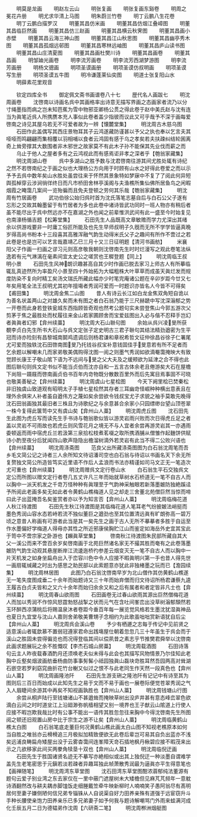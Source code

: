 <!-- { "loadSidebar": true } -->
　　明莫是龙画
　　明赵左云山
　　明张复画
　　明张复画东谿卷
　　明周之冕花卉册
　　明尤求华清上马图
　　明朱蔚兰竹卷
　　明丁云鹏八生花卷
　　明丁云鹏白描罗汉
　　明董其昌仿米画
　　明董其昌仿烟江叠嶂图
　　明董其昌临巨然画
　　明董其昌仿三赵画
　　明董其昌横云秋霁图
　　明董其昌画小赤壁
　　明董其昌云海三神山图
　　明董其昌江山秋思图
　　明董其昌幽亭秀木图
　　明董其昌孤烟远邨图
　　明董其昌寒林远岫图
　　明董其昌庐山读书图
　　明董其昌山庄清夏图
　　明董其昌画杜樊川诗
　　明董其昌画卷
　　明董其昌画
　　明邹廸光画卷
　　明李流芳画卷
　　明李流芳西湖梦游图
　　明李流芳画册
　　明杨文骢画
　　明项圣谟画册
　　明项圣谟仿叔明画
　　明项圣谟写生册
　　明项圣谟五牛图
　　明冷谦蓬莱仙奕图
　　明道士张复阳山水
　　明薛素花里观音

　　钦定四库全书
　　御定佩文斋书画谱卷八十七
　　歴代名人画跋七
　　明沈周画卷
　　沈啓南以诗画名呉中其画格率出诗意无描写界画之态画家者流乃以分寸绳墨指而病之岂未知芭蕉为雪中物邪亚卿杨公贯之得此卷于赵中美氏赵与沈有连当为眞笔近呉人所携赝本充人事似此卷者盖少指彼而议此又可乎哉予不深于画每爱啓南之诗见其屋乌若无不可爱者故为一辨【懐麓堂集】
　　明沈周古木慈乌图
　　石田作此盖偶写其西庄景物耳其子云鸿遂藏防谨甚以予父之执也奉以乞言夫其哑哑而鸣翩翩而集相覆以羽相哺以食者云鸿固有感于乌之孝矣若夫扶疎纠结轮囷离奇上耸旁撑其大数围者非木邪世之故家莫不有此木子孙不能保其先业伐而薪之而
　　乌止于他人之屋者多有之云鸿视此而有感焉讵非孝之深者乎【匏翁家藏集】
　　明沈周湖山卷
　　呉中多湖山之胜予数与沈君啓南往游其间尤胜处辄有诗纪之然不若啓南纪之于画之似也大理杨公方向用于时顾有山水之好得此卷爱之而以示予予去呉中数年矣山水胜处虽尝往来于怀然其景象特如梦寐中不复了了阅此何异短舆孤棹穿云涉涧徜徉终日而凡市桥田舍林亭溪阁与夫渔樵所集仙佛所居鱼鸟之闲暇烟霞之晻霭几案间一览殆徧而且免夫登顿之劳何其乐哉【匏翁家藏集】
　　明沈周有竹居画卷
　　武功伯徐公始归呉时首为沈氏落笔志墓自后与白石公父子遂有忘形之交故其翰墨留于有竹居者为多也此卷中诸诗皆武功同时一班人物亦有稍后者虽不能尽出于呉中然远亦不在嘉湖之外也闻之前辈惟洪武间有此一盛至今时始复见也南濠杨循吉题【松筹堂集】
　　石田先生人品既高文章敏赡而学力尤深出其绪余以供游戏要非一时庸工俗匠所能及也先生早师叔明子久旣而无所不学学皆逼真晚岁得高尚书粉本十三段喜其高雅浑融气韵生动得米氏父子之趣间有所作不啻过之若此卷是也是岂可以艺言哉嘉靖乙巳三月十又三日征明题【清河书画舫】
　　米襄阳父子作画一扫画之谬习元则高彦敬我朝则沈啓南先生时时烂漫写之观此卷笔法纵逸若有元气淋漓在毫素间宜太史公之嗟赏也王穉登题【同上】
　　明沈周临王叔明小景
　　石田先生风神朗识趣甚高自其少时作画已脱去家习上师古人有所摹临辄乱真迹然所为率盈尺小景至四十外始拓为大幅粗株大叶草草而成虽天眞烂发而规度防染不复向时精工矣汤文瑞氏所藏此幅亦少时笔完庵诸公题在辛卯岁距今廿又七年矣用笔全法王叔明尤其初年擅塲者秀润可爱而一时题识亦皆名人今皆不可得矣【甫田集】
　　明沈周金焦二山图
　　昔人有诗云长江如白龙金焦双角短自诡以为善名状盖两山之对雄久矣而未有图之者白石翁乃能于三尺赫蹏中写沈深滃郁之势一开卷而此身若登铁瓮城东西指顾皆奇观也然考公题句实未尝登焦山今郭五游次父剪茅于焦之最胜处而杖履往来金山若家圃顾舍而宝爱兹图出入必与偕不忍释手岂幻者眞眞者幻邪【弇州续藁】
　　明沈周大石山聮句图
　　余始从呉兴凌旻所获覩李贞白先生所书大石山与呉文定张子定史明古三君子聮句其结法精劲遒密为生平冠而诗亦险刻有昌黎城南鬬鸡遗调后则杨君谦和章祝希哲文征仲徐昌谷徐子仁署尾尤可爱而独轶沈石田啓南图旻乃托钱谷叔宝补意钱固佳手旻意若有所不足者而乞余题以解嘲未几而家弟敬美偶购得沈图一阅之则墨气秀润如欲滴罨霭掩映大有致觉顾长康王子敬山隂下语为不远间与旻之父大夫及之缓颊欲为延津之合不得也此图后聮句则呉文定书似不能当贞伯而沈亦自和一五言古体余老且倦游矣大石在屋檐下尚阻一蹑屐而啓南画贞伯书百年内竒物既分散数百里外而后先寓目焉事固不可晓也敬美善秘之【弇州续藁】
　　明沈周虞山七星桧图
　　今天下阙里桧已焚秦松非旧独虞山致道观有昭明太子手植七星桧然其存者三耳幽竒怪崛种种横出意表且在理外余俱宋人补者虽自遒伟方之蔑如矣余尝欲令钱叔宝尤子求貌之袖手莫敢先晚得沈石田翁画独其最旧者三株且为诗歌纪之与余意甚合余家小只园缥缈台望山顶苍翠一株今复得此箧笥中又有虞山矣【弇州山人藁】
　　明沈周虎丘图
　　沈石田先生此图为虎丘写而读先生手书诗与匏翁歌似皆以游灵岩雨兴败而次日得虎丘足之者盖以灵岩不可雨故也若虎丘则风雪花月之境无不与人宜者余尝再游灵岩其一亦遇雨委顿返而雨中宿虎丘兰若汲第三泉拾松枝煮茗啜之取所携酒脯从僧雏作起麯饼供赋诗小酌至夜分后犹闻四山歌声隐隐出檐溜树滴外若灵岩有此当不得二公败兴语也【弇州续藁】
　　明沈周涤斋图
　　范良父出所藏涤斋图图为白石翁沈周笔而吾乡毛文简公记之诗者三人余所知文待诏潘司空也白石翁与待诏以书画名天下余无所复赘独文简公所造皆笃实近里语不作后人孟浪而书法亦精谨如司马文正无一笔造次尤可重也【弇州续藁】
　　明沈周赠呉文定行卷山水
　　白石翁生平石交独呉文定公而所图以赠文定行者卷几五丈许凡三年而始就草树水石桥道无一笔不自古人而以胸中一派天机发之千竒万怪种种有眞理至于气韵神采触眼若新落墨皴防独絶蹊迳予所阅此老画多矣无如此者令黄鹤山樵梅道人见之却走三舍董北苑僧巨然当惊而啼曰此子出蓝掩吾名矣鉴赏者亦以予为知言否【弇州山人藁】
　　明沈周临梅花道人秋江待渡图
　　石田先生秋江待渡图是其临梅花道人笔耳老气纷披皴法峭挺而墨色秀润山容水态若峙若流不独似董巨之遒劲也至其位置清远眞有旷朗弥高一碧万顷之意昔人称画有可游者此当是其一矣先生之画于古人无所不摹摹者多胜于自运至作水墨偏好学梅道人得毋亦其性之所近邪康侯胸贮江山而鉴定如海岳外史宜其宝此于笥中不啻宗家之卧游也【嬾眞草堂集】
　　啓南秋江待渡图朱民部所藏自其大父一溪公而来不啻百余岁矣啓南画于北苑巨然诸名家无不撮其胜而奄有之此卷落墨皴防气韵生动观其悬崖断岸江流逶迤桥彴参差云烟变灭无一笔不自古人而以胸中一片天机发之如身坐扁舟出入于峦容川色中令人应接不暇眞明兴第一手也昔人得先世一画扇辄缄藏之时出为感思之助民部以此索题意亦犹此非独楮墨之玩而已【澹园续集】
　　明沈周林居图
　　此图乃白石翁沈啓南早岁为北山僧作其仿黄鹤山樵遂无一笔失度图成垂二十余年而始题诗又三十年而始弃僧而归文待诏所杨君谦蔡九逵王履吉白贞夫皆和之又六十余年而始归余余又和之后有属者和者定皆非凡士也【弇州续藁】
　　明沈周春山欲雨图
　　石田画卷无过春山欲雨其源出巨然僧梅花道人而加以秀润不作惊风怒霆勃怒战掣之状而元气在含吐间峯峦出没草树滃郁頽然若玉环醉西凉蒲桃后将赐温泉沐者卷距今垂百年每一展览觉风格若生墨沈犹湿眞神品也夏日九宜堂与沈山人嘉则舍弟敬美曹甥子念相约为此歌虽咄咄赏新语犹自后尘【弇州山人藁】
　　明沈周呉会溪山卷
　　予少有栖遯之志每于传记中见前贤之适意溪山者辄歆慕不置弱冠遵家君命出践塲屋仕朝着忽忽几三十年虽生于呉会而于溪山之胜固未尝得徧览也而况得登临其间以偿夙昔之素志乎节推樊君舜举以沈啓南此画求题展玩之余不胜慨叹【李杰石城山房藁】
　　明沈周载酒图
　　石田诗落句云主人昨夜载春酒酌月还须唤老夫似未得与此会也其描写风物情景乃尔佳知此老胸中丘壑矣烟波画舫垂杨曲防事事髣髴小祗园独眞山磊块竒胜耳然吾园两高对耸湖石嵌空若罗刹窈窕曲折花竹台榭又似过之恨不与此老同生作天然一段真色也【弇州山人藁】
　　明沈周画隆池阡
　　石田先生游支硎之隆池阡有记记中有诗至其为图则后三百日而始成以此知先生之易于文而不易于画也一展卷际便觉苍翠秀润之气入人眉睫间余游其中再矣不知视画孰胜也【弇州山人藁】
　　明沈周钱塘山行图
　　余尝从桐庐陆行至钱塘诸山不甚遒耸而掩映草树出没庐井甚有意态峰峦翠色欲滴白云间之时时道坌江上沿廻渺弥帆樯相望又别一境界也王子猷云山隂道上行使人应接不暇岂欺我哉比时有公事不能出一语传其胜忽忽往来胸中今得沈啓南先生所图阅之顿还旧观置山房中比于宗生之游不让矣【弇州山人藁】
　　明沈周临黄鹤山樵太白图
　　白石翁笔底走董巨何况黄鹤山樵此画太白山图不知视老樵原本如何当自胜之唯翁亦云榾榾追三月极拟加精致便欲无此卷后辈岂可易其自负出蓝亦不浅矣远浦良畴扁舟矮屋出没于云雾杳霭间连峯障天竒石插地枫丹楸碧应接不暇茂来出示之几欲移家此间买两豢角犊垦十双也【弇州山人藁】
　　明沈周临倪迂画
　　石田先生于胜国诸贤名迹无不摹写亦絶相似或出其上独倪迂一种淡墨自谓难学盖先生老笔密思于元鎭若淡若疎者异趣耳独此帧萧散秀润最为逼眞亦平生得意笔也【画禅随笔】
　　明沈周湾东草堂图
　　沈石田湾东草堂图酣浓蓊郁纯法董源有题句云爱子别业湾之东去家仅在一里中蔽门遮屋树未大矮檐但见麻芃芃频年一意躭诗酒翻然改与耕夫耦赤脚馌饭走细塍戴笠牵牛映新柳时人喃喃笑子愚阿翁尽有髙明居何至妻子嫌侧陋何信兄弟专锱铢从人自说渠自好力田养亲殊有道强于远宦窃升斗手种长腰使亲饱力田养亲乐已多兄弟妻子如予何我与题诗解嘲骂门外雨来蛙满河成化壬辰五月二日为德韫弟作沈周【六研斋二笔】
　　明沈周栁洲烟艇图
